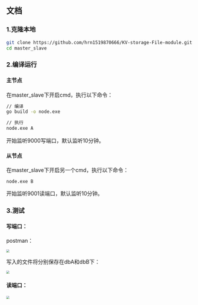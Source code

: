 ## 文档

### 1.克隆本地

```bash
git clone https://github.com/hrn1519870666/KV-storage-File-module.git
cd master_slave
```



### 2.编译运行

#### 主节点

在master_slave下开启cmd，执行以下命令：

```bash
// 编译
go build -o node.exe

// 执行
node.exe A
```

开始监听9000写端口，默认监听10分钟。

#### 从节点

在master_slave下开启另一个cmd，执行以下命令：

```ba
node.exe B
```

开始监听9001读端口，默认监听10分钟。



### 3.测试

#### 写端口：

postman：

<a href="https://sm.ms/image/q1SamCdcjUOpztR" target="_blank"><img src="https://s2.loli.net/2022/05/03/q1SamCdcjUOpztR.png" style="zoom: 50%;"  ></a>



写入的文件将分别保存在dbA和dbB下：

<a href="https://sm.ms/image/7F2mMiEAyQjYdV1" target="_blank"><img src="https://s2.loli.net/2022/05/03/7F2mMiEAyQjYdV1.png" style="zoom: 50%;"  ></a>



#### 读端口：

<a href="https://sm.ms/image/sPSnBlI3RkiM8QL" target="_blank"><img src="https://s2.loli.net/2022/05/03/sPSnBlI3RkiM8QL.png" style="zoom:50%;"  ></a>